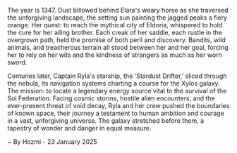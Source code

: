 
The year is 1347.  Dust billowed behind Elara's weary horse as she traversed the unforgiving landscape, the setting sun painting the jagged peaks a fiery orange. Her quest: to reach the mythical city of Eldoria, whispered to hold the cure for her ailing brother.  Each creak of her saddle, each rustle in the overgrown path, held the promise of both peril and discovery.  Bandits, wild animals, and treacherous terrain all stood between her and her goal, forcing her to rely on her wits and the kindness of strangers as much as her worn sword.

Centuries later, Captain Ryla's starship, the 'Stardust Drifter,' sliced through the nebula, its navigation systems charting a course for the Xylos galaxy.  The mission: to locate a legendary energy source vital to the survival of the Sol Federation.  Facing cosmic storms, hostile alien encounters, and the ever-present threat of void decay, Ryla and her crew pushed the boundaries of known space, their journey a testament to human ambition and courage in a vast, unforgiving universe. The galaxy stretched before them, a tapestry of wonder and danger in equal measure.

~ By Hozmi - 23 January 2025
